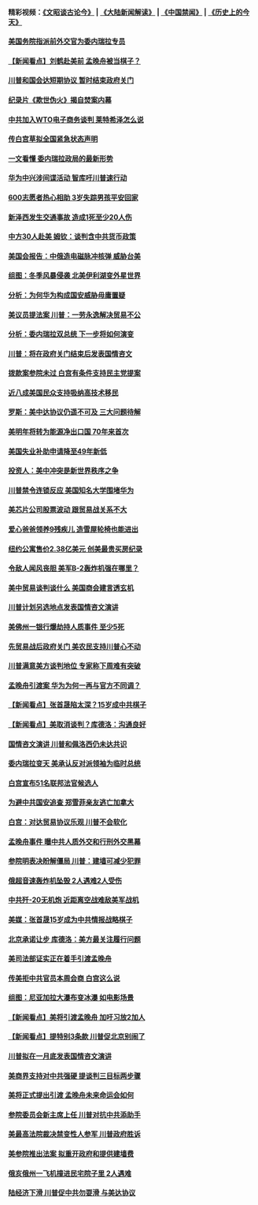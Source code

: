 #### 精彩视频：[《文昭谈古论今》](https://github.com/gfw-breaker/wenzhao/blob/master/README.md?t=01260330) | [《大陆新闻解读》](https://github.com/gfw-breaker/ntdtv-comedy/blob/master/README.md?t=01260330) | [《中国禁闻》](https://github.com/gfw-breaker/ntdtv-news/blob/master/README.md?t=01260330) | [《历史上的今天》](https://github.com/gfw-breaker/today-in-history/blob/master/README.md?t=01260330) 

#### [美国务院指派前外交官为委内瑞拉专员](../pages/nsc412/n11002915.md?t=01260330) 

#### [【新闻看点】刘鹤赴美前 孟晚舟被当棋子？](../pages/nsc412/n11002303.md?t=01260330) 

#### [川普和国会达短期协议 暂时结束政府关门](../pages/nsc412/n11002604.md?t=01260330) 

#### [纪录片《欺世伪火》揭自焚案内幕](../pages/nsc412/n11002664.md?t=01260330) 

#### [中共加入WTO电子商务谈判 莱特希泽怎么说](../pages/nsc412/n11002384.md?t=01260330) 

#### [传白宫草拟全国紧急状态声明](../pages/nsc412/n11002553.md?t=01260330) 

#### [一文看懂 委内瑞拉政局的最新形势](../pages/nsc412/n11002529.md?t=01260330) 

#### [华为中兴涉间谍活动 智库吁川普速行动](../pages/nsc412/n11002224.md?t=01260330) 

#### [600志愿者热心相助 3岁失踪男孩平安回家](../pages/nsc412/n11001829.md?t=01260330) 

#### [新泽西发生交通事故 造成1死至少20人伤](../pages/nsc412/n11001578.md?t=01260330) 

#### [中方30人赴美 姆钦：谈判含中共货币政策](../pages/nsc412/n11000480.md?t=01260330) 

#### [美国会报告：中俄造电磁脉冲核弹 威胁台美](../pages/nsc412/n11001011.md?t=01260330) 

#### [组图：冬季风暴侵袭 北美伊利湖变外星世界](../pages/nsc412/n11000660.md?t=01260330) 

#### [分析：为何华为构成国安威胁毋庸置疑](../pages/nsc412/n10999862.md?t=01260330) 

#### [美议员提法案 川普：一劳永逸解决贸易不公](../pages/nsc412/n11000269.md?t=01260330) 

#### [分析：委内瑞拉双总统 下一步将如何演变](../pages/nsc412/n10999629.md?t=01260330) 

#### [川普：将在政府关门结束后发表国情咨文](../pages/nsc412/n11000030.md?t=01260330) 

#### [拨款案参院未过 白宫有条件支持民主党提案](../pages/nsc412/n10999946.md?t=01260330) 

#### [近八成美国民众支持吸纳高技术移民](../pages/nsc412/n10999709.md?t=01260330) 

#### [罗斯：美中达协议仍遥不可及 三大问题待解](../pages/nsc412/n10999637.md?t=01260330) 

#### [美明年将转为能源净出口国 70年来首次](../pages/nsc412/n10999710.md?t=01260330) 

#### [美国失业补助申请降至49年新低](../pages/nsc412/n10999698.md?t=01260330) 

#### [投资人：美中冲突是新世界秩序之争](../pages/nsc412/n10999607.md?t=01260330) 

#### [川普禁令连锁反应 美国知名大学围堵华为](../pages/nsc412/n10999500.md?t=01260330) 

#### [美芯片公司股票波动 跟贸易战关系不大](../pages/nsc412/n10999476.md?t=01260330) 

#### [爱心爸爸领养9残疾儿 造雪屋轮椅也能进出](../pages/nsc412/n10999179.md?t=01260330) 

#### [纽约公寓售价2.38亿美元 创美最贵买房纪录](../pages/nsc412/n10998973.md?t=01260330) 

#### [令敌人闻风丧胆 美军B-2轰炸机强在哪里？](../pages/nsc412/n10998237.md?t=01260330) 

#### [美中贸易谈判谈什么 美国商会建言透玄机](../pages/nsc412/n10997587.md?t=01260330) 

#### [川普计划另选地点发表国情咨文演讲](../pages/nsc412/n10997316.md?t=01260330) 

#### [美佛州一银行爆劫持人质事件 至少5死](../pages/nsc412/n10997282.md?t=01260330) 

#### [先贸易战后政府关门 美农民支持川普心不动](../pages/nsc412/n10997328.md?t=01260330) 

#### [川普满意美方谈判地位 专家称下周难有突破](../pages/nsc412/n10997361.md?t=01260330) 

#### [孟晚舟引渡案 华为为何一再与官方不同调？](../pages/nsc412/n10996914.md?t=01260330) 

#### [【新闻看点】张首晟陷太深？15岁成中共棋子](../pages/nsc412/n10997054.md?t=01260330) 

#### [【新闻看点】美取消谈判？库德洛：沟通良好](../pages/nsc412/n10997053.md?t=01260330) 

#### [国情咨文演讲 川普和佩洛西仍未达共识](../pages/nsc412/n10997243.md?t=01260330) 

#### [委内瑞拉变天 美承认反对派领袖为临时总统](../pages/nsc412/n10997224.md?t=01260330) 

#### [白宫宣布51名联邦法官候选人](../pages/nsc412/n10997228.md?t=01260330) 

#### [为避中共国安追查 郑雪菲亲友逃亡加拿大](../pages/nsc412/n10997240.md?t=01260330) 

#### [白宫：对达贸易协议乐观 川普不会软化](../pages/nsc412/n10997065.md?t=01260330) 

#### [孟晚舟事件 曝中共人质外交和行刑外交黑幕](../pages/nsc412/n10996956.md?t=01260330) 

#### [参院明表决盼解僵局 川普：建墙可减少犯罪](../pages/nsc412/n10996879.md?t=01260330) 

#### [俄超音速轰炸机坠毁 2人遇难2人受伤](../pages/nsc412/n10996464.md?t=01260330) 

#### [中共歼-20无机炮 近距离空战难敌美军战机](../pages/nsc412/n10996027.md?t=01260330) 

#### [美媒：张首晟15岁成为中共情报战略棋子](../pages/nsc412/n10995635.md?t=01260330) 

#### [北京承诺让步 库德洛：美方最关注履行问题](../pages/nsc412/n10995077.md?t=01260330) 

#### [美司法部证实正在着手引渡孟晚舟](../pages/nsc412/n10994658.md?t=01260330) 

#### [传美拒中共官员本周会商 白宫这么说](../pages/nsc412/n10994793.md?t=01260330) 

#### [组图：尼亚加拉大瀑布变冰瀑 如电影场景](../pages/nsc412/n10994753.md?t=01260330) 

#### [【新闻看点】美将引渡孟晚舟 加吁习放2加人](../pages/nsc412/n10994437.md?t=01260330) 

#### [【新闻看点】提特别3条款 川普促北京别闹了](../pages/nsc412/n10994438.md?t=01260330) 

#### [川普拟在一月底发表国情咨文演讲](../pages/nsc412/n10994722.md?t=01260330) 

#### [美商界支持对中共强硬 提谈判三目标两步骤](../pages/nsc412/n10994389.md?t=01260330) 

#### [美将正式提出引渡 孟晚舟未来命运会如何](../pages/nsc412/n10994576.md?t=01260330) 

#### [参院委员会新主席上任 川普对抗中共添助手](../pages/nsc412/n10994600.md?t=01260330) 

#### [美最高法院裁决禁变性人参军 川普政府胜诉](../pages/nsc412/n10994322.md?t=01260330) 

#### [美参院推出法案 拟重开政府和提供建墙费](../pages/nsc412/n10994283.md?t=01260330) 

#### [俄亥俄州一飞机撞进民宅院子里 2人遇难](../pages/nsc412/n10993879.md?t=01260330) 

#### [陆经济下滑 川普促中共勿耍滑 与美达协议](../pages/nsc412/n10993507.md?t=01260330) 

